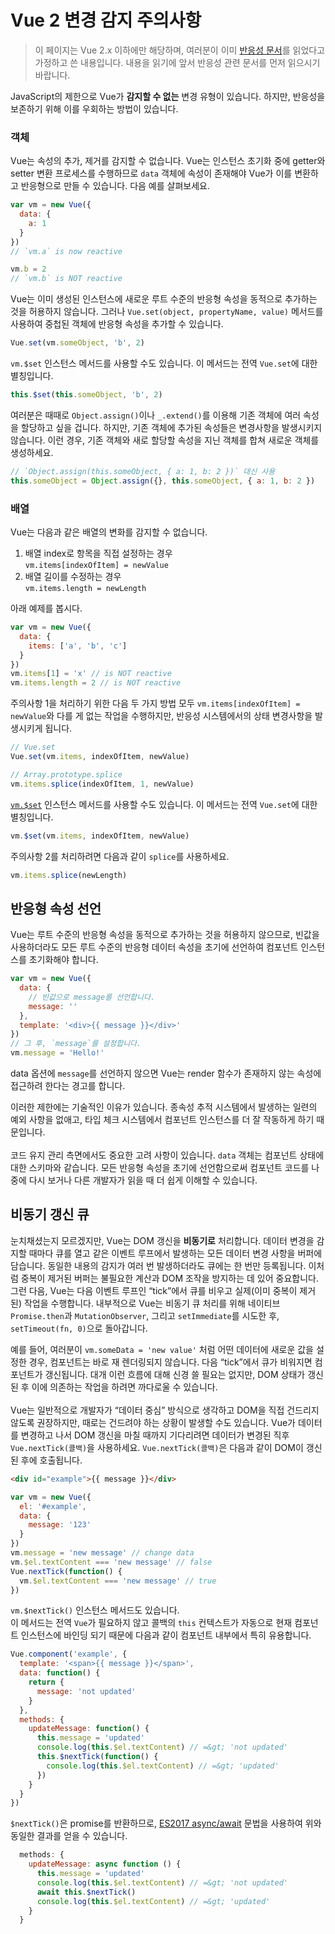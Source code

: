 # Vue 2 변경 감지 주의사항

> 이 페이지는 Vue 2.x 이하에만 해당하며, 여러분이 이미 [반응성 문서](reactivity.md)를 읽었다고 가정하고 쓴 내용입니다. 내용을 읽기에 앞서 반응성 관련 문서를 먼저 읽으시기 바랍니다.

JavaScript의 제한으로 Vue가 **감지할 수 없는** 변경 유형이 있습니다. 하지만, 반응성을 보존하기 위해 이를 우회하는 방법이 있습니다.

### 객체

Vue는 속성의 추가, 제거를 감지할 수 없습니다. Vue는 인스턴스 초기화 중에 getter와 setter 변환 프로세스를 수행하므로 `data` 객체에 속성이 존재해야 Vue가 이를 변환하고 반응형으로 만들 수 있습니다. 다음 예를 살펴보세요.

```js
var vm = new Vue({
  data: {
    a: 1
  }
})
// `vm.a` is now reactive

vm.b = 2
// `vm.b` is NOT reactive
```

Vue는 이미 생성된 인스턴스에 새로운 루트 수준의 반응형 속성을 동적으로 추가하는 것을 허용하지 않습니다. 그러나 `Vue.set(object, propertyName, value)` 메서드를 사용하여 중첩된 객체에 반응형 속성을 추가할 수 있습니다.

```js
Vue.set(vm.someObject, 'b', 2)
```

`vm.$set` 인스턴스 메서드를 사용할 수도 있습니다. 이 메서드는 전역 `Vue.set`에 대한 별칭입니다.

```js
this.$set(this.someObject, 'b', 2)
```

여러분은 때때로 `Object.assign()`이나 `_.extend()`를 이용해 기존 객체에 여러 속성을 할당하고 싶을 겁니다. 하지만, 기존 객체에 추가된 속성들은 변경사항을 발생시키지 않습니다. 이런 경우, 기존 객체와 새로 할당할 속성을 지닌 객체를 합쳐 새로운 객체를 생성하세요.

```js
// `Object.assign(this.someObject, { a: 1, b: 2 })` 대신 사용
this.someObject = Object.assign({}, this.someObject, { a: 1, b: 2 })
```

### 배열

Vue는 다음과 같은 배열의 변화를 감지할 수 없습니다.

1. 배열 index로 항목을 직접 설정하는 경우<br>`vm.items[indexOfItem] = newValue`
2. 배열 길이를 수정하는 경우<br>`vm.items.length = newLength`

아래 예제를 봅시다.

```js
var vm = new Vue({
  data: {
    items: ['a', 'b', 'c']
  }
})
vm.items[1] = 'x' // is NOT reactive
vm.items.length = 2 // is NOT reactive
```

주의사항 1을 처리하기 위한 다음 두 가지 방법 모두 `vm.items[indexOfItem] = newValue`와 다를 게 없는 작업을 수행하지만, 반응성 시스템에서의 상태 변경사항을 발생시키게 됩니다.

```js
// Vue.set
Vue.set(vm.items, indexOfItem, newValue)
```

```js
// Array.prototype.splice
vm.items.splice(indexOfItem, 1, newValue)
```

[`vm.$set`](https://vuejs.org/v2/api/#vm-set) 인스턴스 메서드를 사용할 수도 있습니다. 이 메서드는 전역 `Vue.set`에 대한 별칭입니다.

```js
vm.$set(vm.items, indexOfItem, newValue)
```

주의사항 2를 처리하려면 다음과 같이 `splice`를 사용하세요.

```js
vm.items.splice(newLength)
```

## 반응형 속성 선언

Vue는 루트 수준의 반응형 속성을 동적으로 추가하는 것을 허용하지 않으므로, 빈값을 사용하더라도 모든 루트 수준의 반응형 데이터 속성을 초기에 선언하여 컴포넌트 인스턴스를 초기화해야 합니다.

```js
var vm = new Vue({
  data: {
    // 빈값으로 message를 선언합니다.
    message: ''
  },
  template: '<div>{{ message }}</div>'
})
// 그 후, `message`를 설정합니다.
vm.message = 'Hello!'
```

data 옵션에 `message`를 선언하지 않으면 Vue는 render 함수가 존재하지 않는 속성에 접근하려 한다는 경고를 합니다.

이러한 제한에는 기술적인 이유가 있습니다. 종속성 추적 시스템에서 발생하는 일련의 예외 사항을 없애고, 타입 체크 시스템에서 컴포넌트 인스턴스를 더 잘 작동하게 하기 때문입니다.<br><br>코드 유지 관리 측면에서도 중요한 고려 사항이 있습니다. <code>data</code> 객체는 컴포넌트 상태에 대한 스키마와 같습니다. 모든 반응형 속성을 초기에 선언함으로써 컴포넌트 코드를 나중에 다시 보거나 다른 개발자가 읽을 때 더 쉽게 이해할 수 있습니다.

## 비동기 갱신 큐

눈치채셨는지 모르겠지만, Vue는 DOM 갱신을 **비동기로** 처리합니다. 데이터 변경을 감지할 때마다 큐를 열고 같은 이벤트 루프에서 발생하는 모든 데이터 변경 사항을 버퍼에 담습니다. 동일한 내용의 감지가 여러 번 발생하더라도 큐에는 한 번만 등록됩니다. 이처럼 중복이 제거된 버퍼는 불필요한 계산과 DOM 조작을 방지하는 데 있어 중요합니다. 그런 다음, Vue는 다음 이벤트 루프인 “tick”에서 큐를 비우고 실제(이미 중복이 제거된) 작업을 수행합니다. 내부적으로 Vue는 비동기 큐 처리를 위해 네이티브 `Promise.then`과 `MutationObserver`, 그리고 `setImmediate`를 시도한 후, `setTimeout(fn, 0)`으로 돌아갑니다.

예를 들어, 여러분이 `vm.someData = 'new value'` 처럼 어떤 데이터에 새로운 값을 설정한 경우, 컴포넌트는 바로 재 렌더링되지 않습니다. 다음 “tick”에서 큐가 비워지면 컴포넌트가 갱신됩니다. 대개 이런 흐름에 대해 신경 쓸 필요는 없지만, DOM 상태가 갱신된 후 이에 의존하는 작업을 하려면 까다로울 수 있습니다.<br><br>Vue는 일반적으로 개발자가 “데이터 중심” 방식으로 생각하고 DOM을 직접 건드리지 않도록 권장하지만, 때로는 건드려야 하는 상황이 발생할 수도 있습니다. Vue가 데이터를 변경하고 나서 DOM 갱신을 마칠 때까지 기다리려면 데이터가 변경된 직후 `Vue.nextTick(콜백)`을 사용하세요. <code>Vue.nextTick(콜백)</code>은 다음과 같이 DOM이 갱신된 후에 호출됩니다.

```html
<div id="example">{{ message }}</div>
```

```js
var vm = new Vue({
  el: '#example',
  data: {
    message: '123'
  }
})
vm.message = 'new message' // change data
vm.$el.textContent === 'new message' // false
Vue.nextTick(function() {
  vm.$el.textContent === 'new message' // true
})
```

`vm.$nextTick()` 인스턴스 메서드도 있습니다. <br>이 메서드는 전역 `Vue`가 필요하지 않고 콜백의 `this` 컨텍스트가 자동으로 현재 컴포넌트 인스턴스에 바인딩 되기 때문에 다음과 같이 컴포넌트 내부에서 특히 유용합니다.

```js
Vue.component('example', {
  template: '<span>{{ message }}</span>',
  data: function() {
    return {
      message: 'not updated'
    }
  },
  methods: {
    updateMessage: function() {
      this.message = 'updated'
      console.log(this.$el.textContent) // =&gt; 'not updated'
      this.$nextTick(function() {
        console.log(this.$el.textContent) // =&gt; 'updated'
      })
    }
  }
})
```

`$nextTick()`은 promise를 반환하므로, [ES2017 async/await](https://developer.mozilla.org/en-US/docs/Web/JavaScript/Reference/Statements/async_function) 문법을 사용하여 위와 동일한 결과를 얻을 수 있습니다.

```js
  methods: {
    updateMessage: async function () {
      this.message = 'updated'
      console.log(this.$el.textContent) // =&gt; 'not updated'
      await this.$nextTick()
      console.log(this.$el.textContent) // =&gt; 'updated'
    }
  }
```
